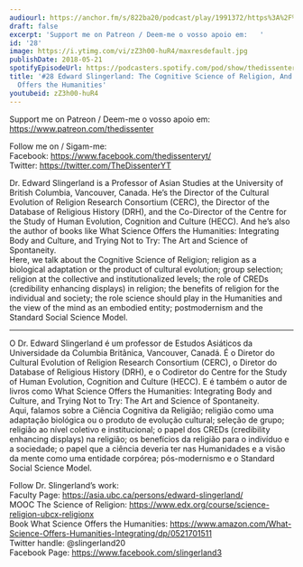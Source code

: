 ```yaml
---
audiourl: https://anchor.fm/s/822ba20/podcast/play/1991372/https%3A%2F%2Fd3ctxlq1ktw2nl.cloudfront.net%2Fproduction%2F2018-11-27%2F7600260-44100-2-0ea069fade364.mp3
draft: false
excerpt: 'Support me on Patreon / Deem-me o vosso apoio em:   '
id: '28'
image: https://i.ytimg.com/vi/zZ3h00-huR4/maxresdefault.jpg
publishDate: 2018-05-21
spotifyEpisodeUrl: https://podcasters.spotify.com/pod/show/thedissenter/episodes/28-Edward-Slingerland-The-Cognitive-Science-of-Religion--And-What-Sicence-Offers-the-Humanities-e2r98c
title: '#28 Edward Slingerland: The Cognitive Science of Religion, And What Sicence
  Offers the Humanities'
youtubeid: zZ3h00-huR4
---
```

<div class="timelinks">

Support me on Patreon / Deem-me o vosso apoio em:   
https://www.patreon.com/thedissenter

Follow me on / Sigam-me:  
Facebook: https://www.facebook.com/thedissenteryt/  
Twitter: https://twitter.com/TheDissenterYT

Dr. Edward Slingerland is a Professor of Asian Studies at the University of British Columbia, Vancouver, Canada. He’s the Director of the Cultural Evolution of Religion Research Consortium (CERC), the Director of the Database of Religious History (DRH), and the Co-Director of the Centre for the Study of Human Evolution, Cognition and Culture (HECC). And he’s also the author of books like What Science Offers the Humanities: Integrating Body and Culture, and Trying Not to Try: The Art and Science of Spontaneity.  
Here, we talk about the Cognitive Science of Religion; religion as a biological adaptation or the product of cultural evolution; group selection; religion at the collective and institutionalized levels; the role of CREDs (credibility enhancing displays) in religion; the benefits of religion for the individual and society; the role science should play in the Humanities and the view of the mind as an embodied entity; postmodernism and the Standard Social Science Model. 

---

O Dr. Edward Slingerland é um professor de Estudos Asiáticos da Universidade da Columbia Britânica, Vancouver, Canadá. É o Diretor do Cultural Evolution of Religion Research Consortium (CERC), o Diretor do Database of Religious History (DRH), e o Codiretor do Centre for the Study of Human Evolution, Cognition and Culture (HECC). E é também o autor de livros como What Science Offers the Humanities: Integrating Body and Culture, and Trying Not to Try: The Art and Science of Spontaneity.  
Aqui, falamos sobre a Ciência Cognitiva da Religião; religião como uma adaptação biológica ou o produto de evolução cultural; seleção de grupo; religião ao nível coletivo e institucional; o papel dos CREDs (credibility enhancing displays) na religião; os benefícios da religião para o indivíduo e a sociedade; o papel que a ciência deveria ter nas Humanidades e a visão da mente como uma entidade corpórea; pós-modernismo e o Standard Social Science Model.

Follow Dr. Slingerland’s work:  
Faculty Page: https://asia.ubc.ca/persons/edward-slingerland/  
MOOC The Science of Religion: https://www.edx.org/course/science-religion-ubcx-religionx  
Book What Science Offers the Humanities: https://www.amazon.com/What-Science-Offers-Humanities-Integrating/dp/0521701511  
Twitter handle: @slingerland20  
Facebook Page: https://www.facebook.com/slingerland3</div>

